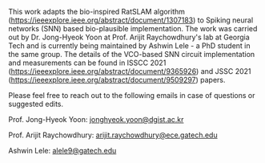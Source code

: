 This work adapts the bio-inspired RatSLAM algorithm (https://ieeexplore.ieee.org/abstract/document/1307183) to Spiking neural networks (SNN) based bio-plausible implementation. The work was carried out by Dr. Jong-Hyeok Yoon at Prof. Arijit Raychowdhury's lab at Georgia Tech and is currently being maintained by Ashwin Lele - a PhD student in the same group. The details of the VCO-based SNN circuit implementation and measurements can be found in ISSCC 2021 (https://ieeexplore.ieee.org/abstract/document/9365926) and JSSC 2021 (https://ieeexplore.ieee.org/abstract/document/9509297) papers.

Please feel free to reach out to the following emails in case of questions or suggested edits.

Prof. Jong-Hyeok Yoon: jonghyeok.yoon@dgist.ac.kr

Prof. Arijit Raychowdhury: arijit.raychowdhury@ece.gatech.edu

Ashwin Lele: alele9@gatech.edu
